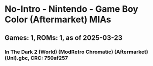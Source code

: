 # No-Intro - Nintendo - Game Boy Color (Aftermarket) MIAs
## Games: 1, ROMs: 1, as of 2025-03-23

### In The Dark 2 (World) (ModRetro Chromatic) (Aftermarket) (Unl).gbc, CRC: 750af257
